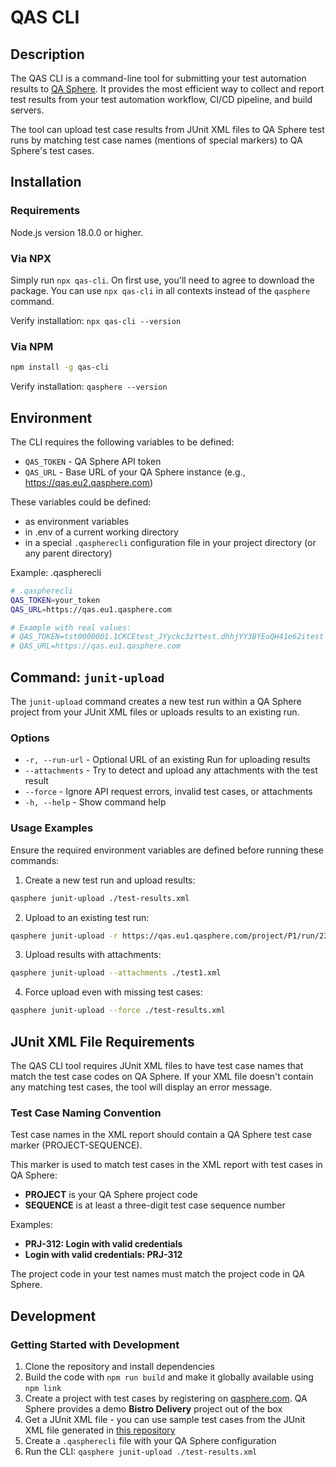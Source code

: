 # QAS CLI

## Description

The QAS CLI is a command-line tool for submitting your test automation results to [QA Sphere](https://qasphere.com/). It provides the most efficient way to collect and report test results from your test automation workflow, CI/CD pipeline, and build servers.

The tool can upload test case results from JUnit XML files to QA Sphere test runs by matching test case names (mentions of special markers) to QA Sphere's test cases.

## Installation

### Requirements

Node.js version 18.0.0 or higher.

### Via NPX 

Simply run `npx qas-cli`. On first use, you'll need to agree to download the package. You can use `npx qas-cli` in all contexts instead of the `qasphere` command.  

Verify installation: `npx qas-cli --version`

### Via NPM

```bash
npm install -g qas-cli
```

Verify installation: `qasphere --version`

## Environment

The CLI requires the following variables to be defined:

- `QAS_TOKEN` - QA Sphere API token
- `QAS_URL` - Base URL of your QA Sphere instance (e.g., https://qas.eu2.qasphere.com)

These variables could be defined:
- as environment variables
- in .env of a current working directory 
- in a special `.qaspherecli` configuration file in your project directory (or any parent directory)

Example: .qaspherecli 
```sh
# .qaspherecli
QAS_TOKEN=your_token
QAS_URL=https://qas.eu1.qasphere.com

# Example with real values:
# QAS_TOKEN=tst0000001.1CKCEtest_JYyckc3zYtest.dhhjYY3BYEoQH41e62itest
# QAS_URL=https://qas.eu1.qasphere.com
```


## Command: `junit-upload`

The `junit-upload` command creates a new test run within a QA Sphere project from your JUnit XML files or uploads results to an existing run.

### Options

- `-r, --run-url` - Optional URL of an existing Run for uploading results
- `--attachments` - Try to detect and upload any attachments with the test result
- `--force` - Ignore API request errors, invalid test cases, or attachments
- `-h, --help` - Show command help

### Usage Examples

Ensure the required environment variables are defined before running these commands:

1. Create a new test run and upload results:
```bash
qasphere junit-upload ./test-results.xml
```

2. Upload to an existing test run:
```bash
qasphere junit-upload -r https://qas.eu1.qasphere.com/project/P1/run/23 ./test-results.xml
```

3. Upload results with attachments:
```bash
qasphere junit-upload --attachments ./test1.xml
```

4. Force upload even with missing test cases:
```bash
qasphere junit-upload --force ./test-results.xml
```

## JUnit XML File Requirements

The QAS CLI tool requires JUnit XML files to have test case names that match the test case codes on QA Sphere. If your XML file doesn't contain any matching test cases, the tool will display an error message.

### Test Case Naming Convention

Test case names in the XML report should contain a QA Sphere test case marker (PROJECT-SEQUENCE).

This marker is used to match test cases in the XML report with test cases in QA Sphere:

- **PROJECT** is your QA Sphere project code
- **SEQUENCE** is at least a three-digit test case sequence number

Examples:
- **PRJ-312: Login with valid credentials**
- **Login with valid credentials: PRJ-312**

The project code in your test names must match the project code in QA Sphere.

## Development 

### Getting Started with Development

1. Clone the repository and install dependencies 
2. Build the code with `npm run build` and make it globally available using `npm link`
3. Create a project with test cases by registering on [qasphere.com](https://qasphere.com/). QA Sphere provides a demo **Bistro Delivery** project out of the box
4. Get a JUnit XML file - you can use sample test cases from the JUnit XML file generated in [this repository](https://github.com/Hypersequent/bistro-e2e)
5. Create a `.qaspherecli` file with your QA Sphere configuration
6. Run the CLI: `qasphere junit-upload ./test-results.xml`
